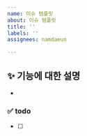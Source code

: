 ```yaml
---
name: 이슈 템플릿
about: 이슈 템플릿
title: ''
labels: ''
assignees: namdaeun

---
```


## ✨ 기능에 대한 설명
- 

### ✅ todo
- [ ]
